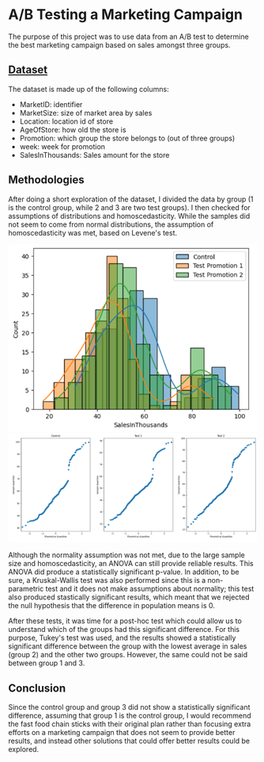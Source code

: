# A/B Testing a Marketing Campaign

The purpose of this project was to use data from an A/B test to determine the best marketing campaign based on sales amongst three groups.

## [Dataset](https://www.kaggle.com/datasets/chebotinaa/fast-food-marketing-campaign-ab-test)

The dataset is made up of the following columns:

- MarketID: identifier
- MarketSize: size of market area by sales
- Location: location id of store
- AgeOfStore: how old the store is
- Promotion: which group the store belongs to (out of three groups)
- week: week for promotion
- SalesInThousands: Sales amount for the store

## Methodologies
After doing a short exploration of the dataset, I divided the data by group (1 is the control group, while 2 and 3 are two test groups). I then checked for assumptions of distributions and homoscedasticity. While the samples did not seem to come from normal distributions, the assumption of homoscedasticity was met, based on Levene's test.

![](/images/ab1.png)
![](/images/ab2.png)

Although the normality assumption was not met, due to the large sample size and homoscedasticity, an ANOVA can still provide reliable results. This ANOVA did produce a statistically significant p-value. In addition, to be sure, a Kruskal-Wallis test was also performed since this is a non-parametric test and it does not make assumptions about normality; this test also produced stastically significant results, which meant that we rejected the null hypothesis that the difference in population means is 0. 

After these tests, it was time for a post-hoc test which could allow us to understand which of the groups had this significant difference. For this purpose, Tukey's test was used, and the results showed a statistically significant difference between the group with the lowest average in sales (group 2) and the other two groups. However, the same could not be said between group 1 and 3.


## Conclusion
Since the control group and group 3 did not show a statistically significant difference, assuming that group 1 is the control group, I would recommend the fast food chain sticks with their original plan rather than focusing extra efforts on a marketing campaign that does not seem to provide better results, and instead other solutions that could offer better results could be explored.
